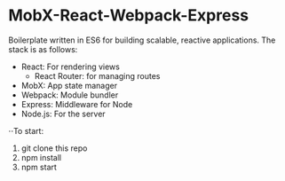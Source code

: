 # MobX-React-Webpack-Express
Boilerplate written in ES6 for building scalable, reactive applications. The stack is as follows:


- React: For rendering views
  - React Router: for managing routes
- MobX: App state manager
- Webpack: Module bundler
- Express: Middleware for Node
- Node.js: For the server


⋅⋅To start:
1. git clone this repo
2. npm install
3. npm start

